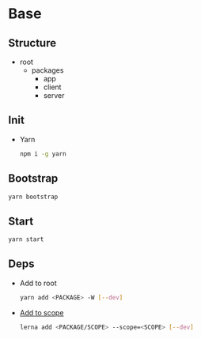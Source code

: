# Base

## Structure

-   root
    -   packages
        -   app
        -   client
        -   server

## Init

-   Yarn
    ```sh
    npm i -g yarn
    ```

## Bootstrap

```sh
yarn bootstrap
```

## Start

```sh
yarn start
```

## Deps

-   Add to root

    ```sh
    yarn add <PACKAGE> -W [--dev]
    ```

-   [Add to scope](https://github.com/lerna/lerna/tree/master/commands/add)
    ```sh
    lerna add <PACKAGE/SCOPE> --scope=<SCOPE> [--dev]
    ```
